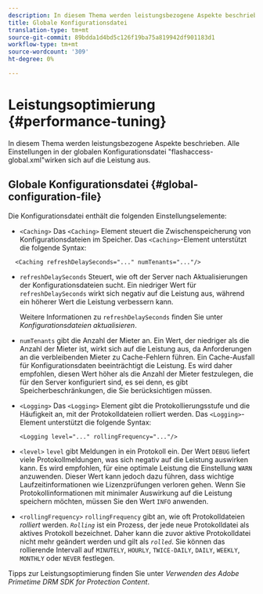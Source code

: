 ```yaml
---
description: In diesem Thema werden leistungsbezogene Aspekte beschrieben. Alle Einstellungen in der globalen Konfigurationsdatei "flashaccess-global.xml"wirken sich auf die Leistung aus.
title: Globale Konfigurationsdatei
translation-type: tm+mt
source-git-commit: 89bdda1d4bd5c126f19ba75a819942df901183d1
workflow-type: tm+mt
source-wordcount: '309'
ht-degree: 0%

---
```



# Leistungsoptimierung {#performance-tuning}

In diesem Thema werden leistungsbezogene Aspekte beschrieben. Alle Einstellungen in der globalen Konfigurationsdatei &quot;flashaccess-global.xml&quot;wirken sich auf die Leistung aus.

## Globale Konfigurationsdatei {#global-configuration-file}

Die Konfigurationsdatei enthält die folgenden Einstellungselemente:

* `<Caching>` Das  `<Caching>` Element steuert die Zwischenspeicherung von Konfigurationsdateien im Speicher. Das `<Caching>`-Element unterstützt die folgende Syntax:

```
  <Caching refreshDelaySeconds="..." numTenants="..."/>
```

* `refreshDelaySeconds` Steuert, wie oft der Server nach Aktualisierungen der Konfigurationsdateien sucht. Ein niedriger Wert für `refreshDelaySeconds` wirkt sich negativ auf die Leistung aus, während ein höherer Wert die Leistung verbessern kann.

   Weitere Informationen zu `refreshDelaySeconds` finden Sie unter *Konfigurationsdateien aktualisieren*.

* `numTenants` gibt die Anzahl der Mieter an. Ein Wert, der niedriger als die Anzahl der Mieter ist, wirkt sich auf die Leistung aus, da Anforderungen an die verbleibenden Mieter zu Cache-Fehlern führen. Ein Cache-Ausfall für Konfigurationsdaten beeinträchtigt die Leistung. Es wird daher empfohlen, diesen Wert höher als die Anzahl der Mieter festzulegen, die für den Server konfiguriert sind, es sei denn, es gibt Speicherbeschränkungen, die Sie berücksichtigen müssen.

* `<Logging>` Das  `<Logging>` Element gibt die Protokollierungsstufe und die Häufigkeit an, mit der Protokolldateien rolliert werden. Das `<Logging>`-Element unterstützt die folgende Syntax:

   ```
   <Logging level="..." rollingFrequency="..."/>
   ```

* `<level>`  `level` gibt Meldungen in ein Protokoll ein. Der Wert `DEBUG` liefert viele Protokollmeldungen, was sich negativ auf die Leistung auswirken kann. Es wird empfohlen, für eine optimale Leistung die Einstellung `WARN` anzuwenden. Dieser Wert kann jedoch dazu führen, dass wichtige Laufzeitinformationen wie Lizenzprüfungen verloren gehen. Wenn Sie Protokollinformationen mit minimaler Auswirkung auf die Leistung speichern möchten, müssen Sie den Wert `INFO` anwenden.

* `<rollingFrequency>`  `rollingFrequency` gibt an, wie oft Protokolldateien  *rolliert* werden. *`Rolling`* ist ein Prozess, der jede neue Protokolldatei als aktives Protokoll bezeichnet. Daher kann die zuvor aktive Protokolldatei nicht mehr geändert werden und gilt als *`rolled`*. Sie können das rollierende Intervall auf `MINUTELY`, `HOURLY`, `TWICE-DAILY`, `DAILY`, `WEEKLY`, `MONTHLY` oder `NEVER` festlegen.

Tipps zur Leistungsoptimierung finden Sie unter *Verwenden des Adobe Primetime DRM SDK for Protection Content*.